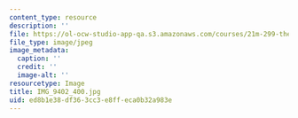 ```yaml
---
content_type: resource
description: ''
file: https://ol-ocw-studio-app-qa.s3.amazonaws.com/courses/21m-299-the-beatles-fall-2017/ed8b1e38df363cc3e8ffeca0b32a983e_IMG_9402_400.jpg
file_type: image/jpeg
image_metadata:
  caption: ''
  credit: ''
  image-alt: ''
resourcetype: Image
title: IMG_9402_400.jpg
uid: ed8b1e38-df36-3cc3-e8ff-eca0b32a983e
---
```

